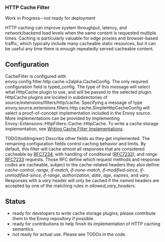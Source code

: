 ### HTTP Cache Filter
Work in Progress--not ready for deployment

HTTP caching can improve system throughput, latency, and network/backend load
levels when the same content is requested multiple times. Caching is
particularly valuable for edge proxies and browser-based traffic, which
typically include many cacheable static resources, but it can be useful any time
there is enough repeatedly served cacheable content.

## Configuration
CacheFilter is configured with
envoy.config.filter.http.cache.v2alpha.CacheConfig. The only required
configuration field is typed_config. The type of this message will select what
HttpCache plugin to use, and will be passed to the selected plugin. HttpCache
plugins are located in subdirectories of
source/extensions/filters/http/cache. Specifying a message of type
envoy.source.extensions.filters.http.cache.SimpleHttpCacheConfig will select a
proof-of-concept implementation included in the Envoy source. More
implementations can be provided by implementing
Envoy::Extensions::HttpFilters::Cache::HttpCache. To write a cache storage
implementation, see [Writing Cache Filter
Implementations](cache_filter_plugins.md).

TODO(toddmgreer) Describe other fields as they get implemented.
The remaining configuration fields control caching behavior and limits. By
default, this filter will cache almost all responses that are considered
cacheable by [RFC7234](https://httpwg.org/specs/rfc7234.html), with handling
of conditional ([RFC7232](https://httpwg.org/specs/rfc7232.html)), and *range*
[RFC7233](https://httpwg.org/specs/rfc7233.html) requests. Those RFC define
which request methods and response codes are cacheable, subject to the
cache-related headers they also define: *cache-control*, *range*, *if-match*,
*if-none-match*, *if-modified-since*, *if-unmodified-since*, *if-range*, *authorization*,
*date*, *age*, *expires*, and *vary*. Responses with a *vary* header will only be cached
if the named headers are accepted by one of the matching rules in *allowed_vary_headers*.

## Status
 * ready for developers to write cache storage plugins; please contribute them
  to the Envoy repository if possible.
 * ready for contributions to help finish its implementation of HTTP caching
  semantics.
 * *not* ready for actual use. Please see TODOs in the code.
